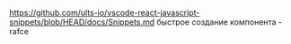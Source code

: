 https://github.com/ults-io/vscode-react-javascript-snippets/blob/HEAD/docs/Snippets.md
быстрое создание компонента - rafce
